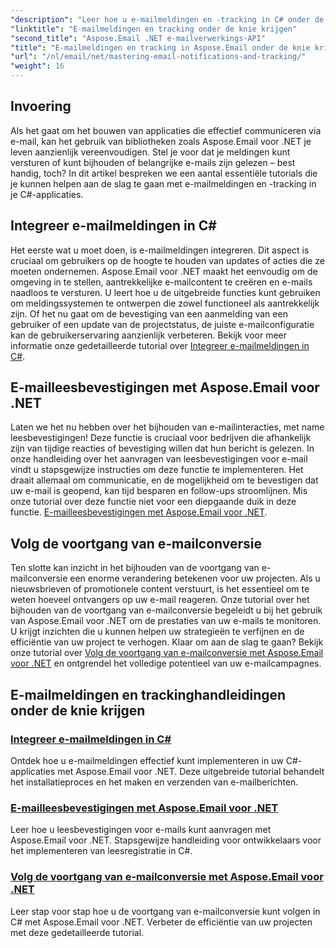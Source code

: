 ```yaml
---
"description": "Leer hoe u e-mailmeldingen en -tracking in C# onder de knie krijgt met Aspose.Email voor .NET via deze gedetailleerde tutorialserie."
"linktitle": "E-mailmeldingen en tracking onder de knie krijgen"
"second_title": "Aspose.Email .NET e-mailverwerkings-API"
"title": "E-mailmeldingen en tracking in Aspose.Email onder de knie krijgen"
"url": "/nl/email/net/mastering-email-notifications-and-tracking/"
"weight": 16
---
```


## Invoering

Als het gaat om het bouwen van applicaties die effectief communiceren via e-mail, kan het gebruik van bibliotheken zoals Aspose.Email voor .NET je leven aanzienlijk vereenvoudigen. Stel je voor dat je meldingen kunt versturen of kunt bijhouden of belangrijke e-mails zijn gelezen – best handig, toch? In dit artikel bespreken we een aantal essentiële tutorials die je kunnen helpen aan de slag te gaan met e-mailmeldingen en -tracking in je C#-applicaties.

## Integreer e-mailmeldingen in C#

Het eerste wat u moet doen, is e-mailmeldingen integreren. Dit aspect is cruciaal om gebruikers op de hoogte te houden van updates of acties die ze moeten ondernemen. Aspose.Email voor .NET maakt het eenvoudig om de omgeving in te stellen, aantrekkelijke e-mailcontent te creëren en e-mails naadloos te versturen. U leert hoe u de uitgebreide functies kunt gebruiken om meldingssystemen te ontwerpen die zowel functioneel als aantrekkelijk zijn. Of het nu gaat om de bevestiging van een aanmelding van een gebruiker of een update van de projectstatus, de juiste e-mailconfiguratie kan de gebruikerservaring aanzienlijk verbeteren. Bekijk voor meer informatie onze gedetailleerde tutorial over [Integreer e-mailmeldingen in C#](./integrate-email-notifications/).

## E-mailleesbevestigingen met Aspose.Email voor .NET

Laten we het nu hebben over het bijhouden van e-mailinteracties, met name leesbevestigingen! Deze functie is cruciaal voor bedrijven die afhankelijk zijn van tijdige reacties of bevestiging willen dat hun bericht is gelezen. In onze handleiding over het aanvragen van leesbevestigingen voor e-mail vindt u stapsgewijze instructies om deze functie te implementeren. Het draait allemaal om communicatie, en de mogelijkheid om te bevestigen dat uw e-mail is geopend, kan tijd besparen en follow-ups stroomlijnen. Mis onze tutorial over deze functie niet voor een diepgaande duik in deze functie. [E-mailleesbevestigingen met Aspose.Email voor .NET](./email-read-receipts/).

## Volg de voortgang van e-mailconversie

Ten slotte kan inzicht in het bijhouden van de voortgang van e-mailconversie een enorme verandering betekenen voor uw projecten. Als u nieuwsbrieven of promotionele content verstuurt, is het essentieel om te weten hoeveel ontvangers op uw e-mail reageren. Onze tutorial over het bijhouden van de voortgang van e-mailconversie begeleidt u bij het gebruik van Aspose.Email voor .NET om de prestaties van uw e-mails te monitoren. U krijgt inzichten die u kunnen helpen uw strategieën te verfijnen en de efficiëntie van uw project te verhogen. Klaar om aan de slag te gaan? Bekijk onze tutorial over [Volg de voortgang van e-mailconversie met Aspose.Email voor .NET](./track-email-conversion-progress/) en ontgrendel het volledige potentieel van uw e-mailcampagnes.

## E-mailmeldingen en trackinghandleidingen onder de knie krijgen
### [Integreer e-mailmeldingen in C#](./integrate-email-notifications/)
Ontdek hoe u e-mailmeldingen effectief kunt implementeren in uw C#-applicaties met Aspose.Email voor .NET. Deze uitgebreide tutorial behandelt het installatieproces en het maken en verzenden van e-mailberichten.
### [E-mailleesbevestigingen met Aspose.Email voor .NET](./email-read-receipts/)
Leer hoe u leesbevestigingen voor e-mails kunt aanvragen met Aspose.Email voor .NET. Stapsgewijze handleiding voor ontwikkelaars voor het implementeren van leesregistratie in C#.
### [Volg de voortgang van e-mailconversie met Aspose.Email voor .NET](./track-email-conversion-progress/)
Leer stap voor stap hoe u de voortgang van e-mailconversie kunt volgen in C# met Aspose.Email voor .NET. Verbeter de efficiëntie van uw projecten met deze gedetailleerde tutorial.